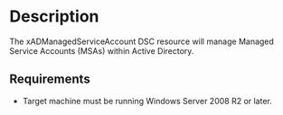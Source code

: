 # Description

The xADManagedServiceAccount DSC resource will manage Managed Service Accounts (MSAs) within Active Directory.

## Requirements

* Target machine must be running Windows Server 2008 R2 or later.
